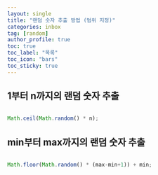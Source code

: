 ```yaml
---
layout: single
title: "랜덤 숫자 추출 방법 (범위 지정)"
categories: inbox
tag: [random]
author_profile: true
toc: true
toc_label: "목록"
toc_icon: "bars"
toc_sticky: true
---
```


## 1부터 n까지의 랜덤 숫자 추출

```javascript

Math.ceil(Math.random() * n);

```

## min부터 max까지의 랜덤 숫자 추출

```javascript

Math.floor(Math.random() * (max-min+1)) + min;

```